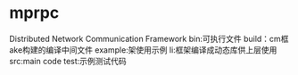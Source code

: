 # mprpc
Distributed Network Communication Framework
bin:可执行文件
build：cm框ake构建的编译中间文件
example:架使用示例
li:框架编译成动态库供上层使用
src:main code
test:示例测试代码
